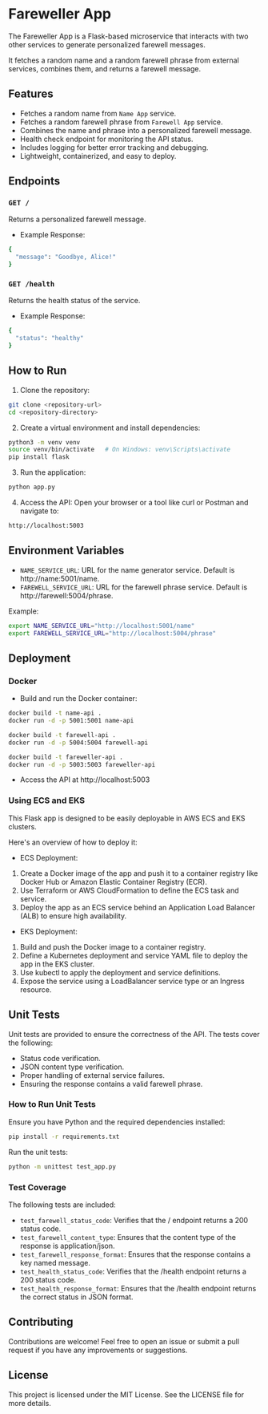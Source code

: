# Fareweller App

The Fareweller App is a Flask-based microservice that interacts with two other services to generate personalized farewell messages.

It fetches a random name and a random farewell phrase from external services, combines them, and returns a farewell message.

## Features

- Fetches a random name from `Name App` service.
- Fetches a random farewell phrase from `Farewell App` service.
- Combines the name and phrase into a personalized farewell message.
- Health check endpoint for monitoring the API status.
- Includes logging for better error tracking and debugging.
- Lightweight, containerized, and easy to deploy.

## Endpoints

### `GET /`

Returns a personalized farewell message.

- Example Response:

```bash
{
  "message": "Goodbye, Alice!"
}
```

### `GET /health`

Returns the health status of the service.

- Example Response:

```bash
{
  "status": "healthy"
}
```

## How to Run

1. Clone the repository:

```bash
git clone <repository-url>
cd <repository-directory>
```

2. Create a virtual environment and install dependencies:

```bash
python3 -m venv venv
source venv/bin/activate   # On Windows: venv\Scripts\activate
pip install flask
```

3. Run the application:

```bash
python app.py
```

4. Access the API: Open your browser or a tool like curl or Postman and navigate to:

```bash
http://localhost:5003
```

## Environment Variables

- `NAME_SERVICE_URL`: URL for the name generator service. Default is http://name:5001/name.
- `FAREWELL_SERVICE_URL`: URL for the farewell phrase service. Default is http://farewell:5004/phrase.

Example:

```bash
export NAME_SERVICE_URL="http://localhost:5001/name"
export FAREWELL_SERVICE_URL="http://localhost:5004/phrase"
```

## Deployment

### Docker

- Build and run the Docker container:

```bash
docker build -t name-api .
docker run -d -p 5001:5001 name-api

docker build -t farewell-api .
docker run -d -p 5004:5004 farewell-api

docker build -t fareweller-api .
docker run -d -p 5003:5003 fareweller-api
```

- Access the API at http://localhost:5003

### Using ECS and EKS

This Flask app is designed to be easily deployable in AWS ECS and EKS clusters.

Here's an overview of how to deploy it:

- ECS Deployment:

1. Create a Docker image of the app and push it to a container registry like Docker Hub or Amazon Elastic Container Registry (ECR).
2. Use Terraform or AWS CloudFormation to define the ECS task and service.
3. Deploy the app as an ECS service behind an Application Load Balancer (ALB) to ensure high availability.

- EKS Deployment:

1. Build and push the Docker image to a container registry.
2. Define a Kubernetes deployment and service YAML file to deploy the app in the EKS cluster.
3. Use kubectl to apply the deployment and service definitions.
4. Expose the service using a LoadBalancer service type or an Ingress resource.

## Unit Tests

Unit tests are provided to ensure the correctness of the API. The tests cover the following:

- Status code verification.
- JSON content type verification.
- Proper handling of external service failures.
- Ensuring the response contains a valid farewell phrase.

### How to Run Unit Tests

Ensure you have Python and the required dependencies installed:

```bash
pip install -r requirements.txt
```

Run the unit tests:

```bash
python -m unittest test_app.py
```

### Test Coverage

The following tests are included:

- `test_farewell_status_code`: Verifies that the / endpoint returns a 200 status code.
- `test_farewell_content_type`: Ensures that the content type of the response is application/json.
- `test_farewell_response_format`: Ensures that the response contains a key named message.
- `test_health_status_code`: Verifies that the /health endpoint returns a 200 status code.
- `test_health_response_format`: Ensures that the /health endpoint returns the correct status in JSON format.

## Contributing

Contributions are welcome! Feel free to open an issue or submit a pull request if you have any improvements or suggestions.

## License

This project is licensed under the MIT License. See the LICENSE file for more details.
